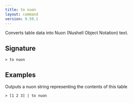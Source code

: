 ```yaml
---
title: to nuon
layout: command
version: 0.59.1
---
```


Converts table data into Nuon (Nushell Object Notation) text.

## Signature

```> to nuon ```

## Examples

Outputs a nuon string representing the contents of this table
```shell
> [1 2 3] | to nuon
```

